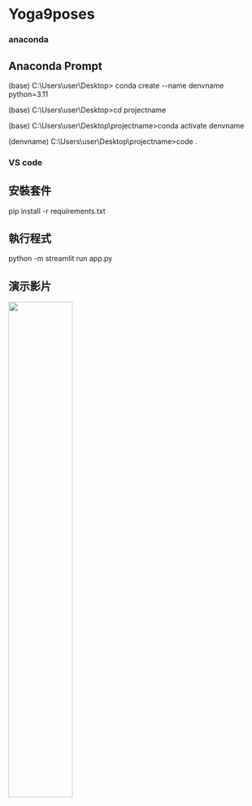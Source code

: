 # Yoga9poses
### anaconda 
## Anaconda Prompt
(base) C:\Users\user\Desktop> conda create --name denvname python=3.11

(base) C:\Users\user\Desktop>cd projectname

(base) C:\Users\user\Desktop\projectname>conda activate denvname

(denvname) C:\Users\user\Desktop\projectname>code .

### VS code

## 安裝套件
pip install -r requirements.txt

## 執行程式
python -m streamlit run  app.py 


## 演示影片
[<img src="https://img.youtube.com/vi/ar11eW3ZPk0/0.jpg" width="50%">](https://www.youtube.com/watch?v=ar11eW3ZPk0 "Real time Webcam Stream")
